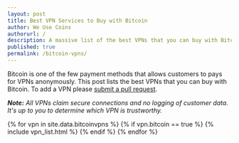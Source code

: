 ```yaml
---
layout: post
title: Best VPN Services to Buy with Bitcoin
author: We Use Coins
authorurl: /
description: A massive list of the best VPNs that you can buy with Bitcoin. 
published: true
permalink: /bitcoin-vpns/
---  
```

Bitcoin is one of the few payment methods that allows customers to pays for VPNs anonymously. This post lists the best VPNs that you can buy with Bitcoin. To add a VPN please [submit a pull request](https://github.com/sunnankar/wuc-new/blob/gh-pages/_data/bitcoinvpns.yml). 

<i><b>Note:</b> All VPNs claim secure connections and no logging of customer data. It's up to you to determine which VPN is trustworthy. </i>

{% for vpn in site.data.bitcoinvpns %}
{% if vpn.bitcoin == true %}
{% include vpn_list.html %}
{% endif %}
{% endfor %}
